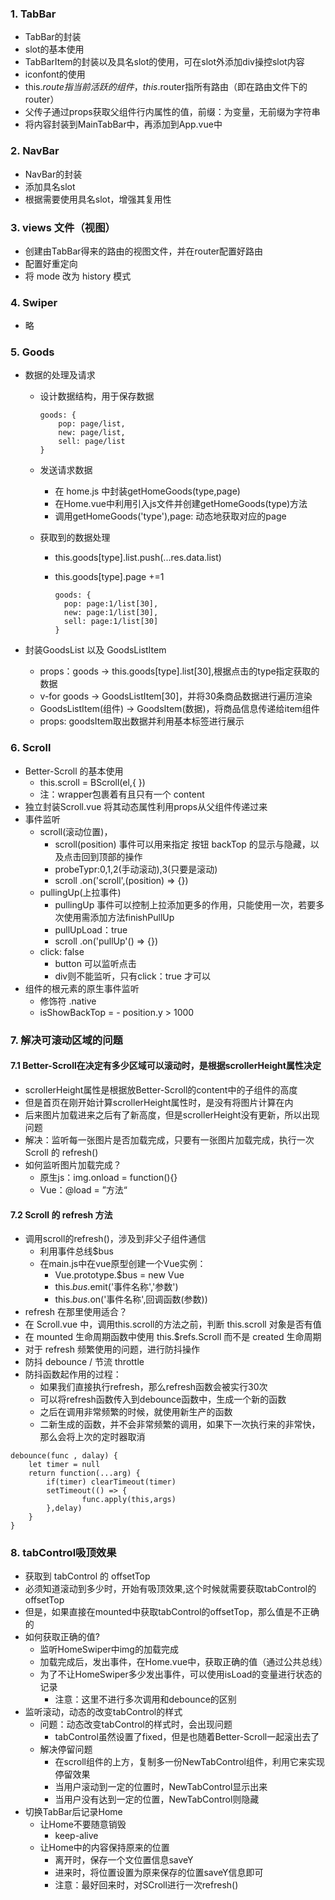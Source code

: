 ### 1. TabBar

- TabBar的封装
- slot的基本使用
- TabBarItem的封装以及具名slot的使用，可在slot外添加div操控slot内容
- iconfont的使用
- this.$route指当前活跃的组件，this.$router指所有路由（即在路由文件下的router）
- 父传子通过props获取父组件行内属性的值，前缀：为变量，无前缀为字符串
- 将内容封装到MainTabBar中，再添加到App.vue中

### 2. NavBar

- NavBar的封装
- 添加具名slot
- 根据需要使用具名slot，增强其复用性

### 3. views 文件（视图）

- 创建由TabBar得来的路由的视图文件，并在router配置好路由
- 配置好重定向
- 将 mode 改为 history 模式

### 4. Swiper

- 略

### 5. Goods

- 数据的处理及请求

  - 设计数据结构，用于保存数据

    ```vue
    goods: {
    	pop: page/list,
    	new: page/list,
    	sell: page/list
    }
    ```

  - 发送请求数据

    - 在 home.js 中封装getHomeGoods(type,page)
    - 在Home.vue中利用引入js文件并创建getHomeGoods(type)方法
    - 调用getHomeGoods('type'),page: 动态地获取对应的page

  - 获取到的数据处理

    - this.goods[type].list.push(...res.data.list)

    - this.goods[type].page +=1

      ```vue
      goods: {
      	pop: page:1/list[30],
      	new: page:1/list[30],
      	sell: page:1/list[30]
      }
      ```

- 封装GoodsList 以及 GoodsListItem

  - props：goods -> this.goods[type].list[30],根据点击的type指定获取的数据
  - v-for goods -> GoodsListItem[30]，并将30条商品数据进行遍历渲染
  - GoodsListItem(组件) -> GoodsItem(数据)，将商品信息传递给item组件
  - props: goodsItem取出数据并利用基本标签进行展示

### 6. Scroll

- Better-Scroll 的基本使用
  - this.scroll = BScroll(el,{ })
  - 注：wrapper包裹着有且只有一个 content
- 独立封装Scroll.vue 将其动态属性利用props从父组件传递过来
- 事件监听
  - scroll(滚动位置)，
    - scroll(position) 事件可以用来指定 按钮 backTop 的显示与隐藏，以及点击回到顶部的操作
    - probeTypr:0,1,2(手动滚动),3(只要是滚动)
    - scroll .on('scroll',(position) => {})
  - pullingUp(上拉事件)
    - pullingUp 事件可以控制上拉添加更多的作用，只能使用一次，若要多次使用需添加方法finishPullUp
    - pullUpLoad：true
    - scroll .on('pullUp'() => {})
  - click: false
    - button 可以监听点击
    - div则不能监听，只有click：true 才可以
- 组件的根元素的原生事件监听
  - 修饰符 .native
  - isShowBackTop = - position.y > 1000

### 7. 解决可滚动区域的问题

#### 7.1 Better-Scroll在决定有多少区域可以滚动时，是根据scrollerHeight属性决定

- scrollerHeight属性是根据放Better-Scroll的content中的子组件的高度
- 但是首页在刚开始计算scrollerHeight属性时，是没有将图片计算在内
- 后来图片加载进来之后有了新高度，但是scrollerHeight没有更新，所以出现问题
- 解决：监听每一张图片是否加载完成，只要有一张图片加载完成，执行一次Scroll 的 refresh()
- 如何监听图片加载完成？
  - 原生js：img.onload = function(){}
  - Vue：@load = ”方法“

#### 7.2 Scroll 的 refresh 方法

- 调用scroll的refresh()，涉及到非父子组件通信
  - 利用事件总线$bus
  - 在main.js中在vue原型创建一个Vue实例：
    - Vue.prototype.$bus = new Vue
    - this.$bus.$emit('事件名称','参数')
    - this.$bus.$on('事件名称',回调函数(参数))
-  refresh 在那里使用适合？
  - 在 Scroll.vue 中，调用this.scroll的方法之前，判断 this.scroll 对象是否有值
  - 在 mounted 生命周期函数中使用 this.$refs.Scroll 而不是 created 生命周期
-  对于 refresh 频繁使用的问题，进行防抖操作
  - 防抖 debounce / 节流 throttle
  - 防抖函数起作用的过程：
    - 如果我们直接执行refresh，那么refresh函数会被实行30次
    - 可以将refresh函数传入到debounce函数中，生成一个新的函数
    - 之后在调用非常频繁的时候，就使用新生产的函数
    - 二新生成的函数，并不会非常频繁的调用，如果下一次执行来的非常快，那么会将上次的定时器取消

```vue
debounce(func , dalay) {
	let timer = null
	return function(...arg) {
		if(timer) clearTimeout(timer)
		setTimeout(() => {
				func.apply(this,args)
		},delay)
	}
}
```

### 8. tabControl吸顶效果

- 获取到 tabControl 的 offsetTop
- 必须知道滚动到多少时，开始有吸顶效果,这个时候就需要获取tabControl的offsetTop
- 但是，如果直接在mounted中获取tabControl的offsetTop，那么值是不正确的
- 如何获取正确的值?
  - 监听HomeSwiper中img的加载完成
  - 加载完成后，发出事件，在Home.vue中，获取正确的值（通过公共总线）
  - 为了不让HomeSwiper多少发出事件，可以使用isLoad的变量进行状态的记录
    - 注意：这里不进行多次调用和debounce的区别
- 监听滚动，动态的改变tabControl的样式
  - 问题：动态改变tabControl的样式时，会出现问题
    - tabControl虽然设置了fixed，但是也随着Better-Scroll一起滚出去了
  - 解决停留问题
    - 在scroll组件的上方，复制多一份NewTabControl组件，利用它来实现停留效果
    - 当用户滚动到一定的位置时，NewTabControl显示出来
    - 当用户没有达到一定的位置，NewTabControl则隐藏
- 切换TabBar后记录Home
  - 让Home不要随意销毁
    - keep-alive
  - 让Home中的内容保持原来的位置
    - 离开时，保存一个文位置信息saveY
    - 进来时，将位置设置为原来保存的位置saveY信息即可
    - 注意：最好回来时，对SCroll进行一次refresh()

